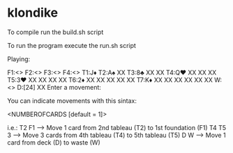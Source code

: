 # klondike

To compile run the build.sh script

To run the program execute the run.sh script

Playing:

F1:<>
F2:<>
F3:<>
F4:<>
T1:J♦
T2:A♠ XX
T3:8♣ XX XX
T4:Q♥ XX XX XX
T5:3♥ XX XX XX XX
T6:2♦ XX XX XX XX XX
T7:K♦ XX XX XX XX XX XX
W:<>
D:[24] XX
Enter a movement:

You can indicate movements with this sintax:

<ORIGIN> <DESTINATION> <NUMBEROFCARDS [default = 1]>

i.e.:
T2 F1 --> Move 1 card from 2nd tableau (T2) to 1st foundation (F1)
T4 T5 3 --> Move 3 cards from 4th tableau (T4) to 5th tableau (T5)
D W --> Move 1 card from deck (D) to waste (W)


